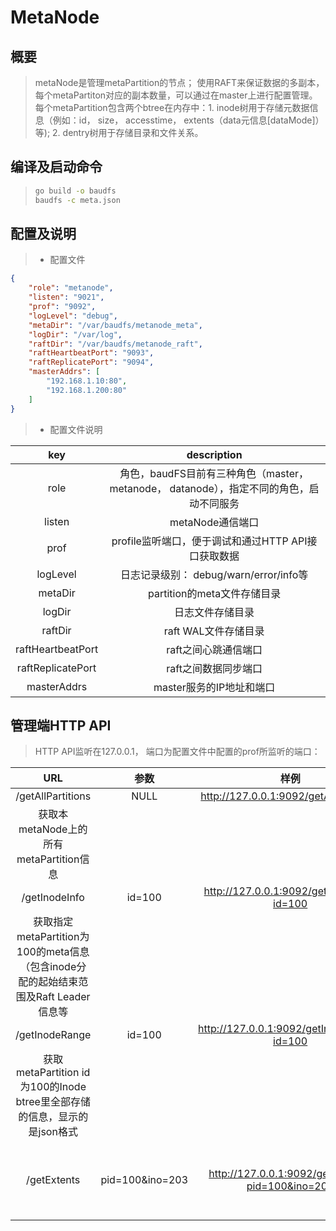 # MetaNode

## 概要

>metaNode是管理metaPartition的节点； 
使用RAFT来保证数据的多副本，每个metaPartiton对应的副本数量，可以通过在master上进行配置管理。
>每个metaPartition包含两个btree在内存中：1. inode树用于存储元数据信息（例如：id， size， accesstime， 
extents（data元信息[dataMode]）等); 2. dentry树用于存储目录和文件关系。

## 编译及启动命令

> ```bash
> go build -o baudfs
> baudfs -c meta.json
>```

## 配置及说明

>* 配置文件

```json
{
    "role": "metanode",
    "listen": "9021",
    "prof": "9092",
    "logLevel": "debug",
    "metaDir": "/var/baudfs/metanode_meta",
    "logDir": "/var/log",
    "raftDir": "/var/baudfs/metanode_raft",
    "raftHeartbeatPort": "9093",
    "raftReplicatePort": "9094",
    "masterAddrs": [
        "192.168.1.10:80",
        "192.168.1.200:80"
    ]
}
```

>* 配置文件说明

 | key | description |
 |:----:|:-----:|
 | role | 角色，baudFS目前有三种角色（master， metanode， datanode），指定不同的角色，启动不同服务 |
 | listen | metaNode通信端口 |
 | prof | profile监听端口，便于调试和通过HTTP API接口获取数据 |
 | logLevel | 日志记录级别： debug/warn/error/info等|
 | metaDir| partition的meta文件存储目录 |
 | logDir | 日志文件存储目录 |
 | raftDir | raft WAL文件存储目录 |
 | raftHeartbeatPort | raft之间心跳通信端口 |
 | raftReplicatePort | raft之间数据同步端口 |
 | masterAddrs | master服务的IP地址和端口 |

## 管理端HTTP API

> HTTP API监听在127.0.0.1， 端口为配置文件中配置的prof所监听的端口：

| URL | 参数 | 样例 | 说明 |
|:-----:|:-----:|:------:|:-----:|
|/getAllPartitions| NULL | http://127.0.0.1:9092/getAllPartitions| 
获取本metaNode上的所有metaPartition信息|
|/getInodeInfo| id=100 | http://127.0.0.1:9092/getInodeInfo?id=100 | 
获取指定metaPartition为100的meta信息（包含inode分配的起始结束范围及Raft Leader信息等|
|/getInodeRange| id=100 | http://127.0.0.1:9092/getInodeRange?id=100 | 
获取metaPartition id为100的Inode btree里全部存储的信息，显示的是json格式 |
|/getExtents| pid=100&ino=203 | http://127.0.0.1:9092/getExtents?pid=100&ino=203 | 获取partititon=100，且inode id为203的所有数据存储的元信息 |